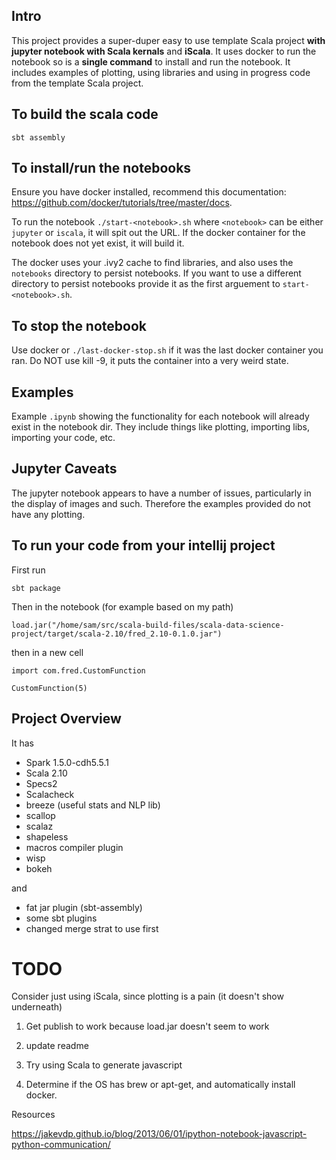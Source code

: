 ## Intro

This project provides a super-duper easy to use template Scala project **with jupyter notebook with Scala kernals** and **iScala**.  It uses docker to run the notebook so is a **single command** to install and run the notebook.  It includes examples of plotting, using libraries and using in progress code from the template Scala project.

## To build the scala code

`sbt assembly`

## To install/run the notebooks

Ensure you have docker installed, recommend this documentation: https://github.com/docker/tutorials/tree/master/docs. 

To run the notebook `./start-<notebook>.sh` where `<notebook>` can be either `jupyter` or `iscala`, it will spit out the URL.  If the docker container for the notebook does not yet exist, it will build it.

The docker uses your .ivy2 cache to find libraries, and also uses the `notebooks` directory to persist notebooks.  If you want to use a different directory to persist notebooks provide it as the first arguement to `start-<notebook>.sh`.

## To stop the notebook

Use docker or `./last-docker-stop.sh` if it was the last docker container you ran. Do NOT use kill -9, it puts the container into a very weird state.

## Examples

Example `.ipynb` showing the functionality for each notebook will already exist in the notebook dir.  They include things like plotting, importing libs, importing your code, etc.

## Jupyter Caveats

The jupyter notebook appears to have a number of issues, particularly in the display of images and such. Therefore the examples provided do not have any plotting.







## To run your code from your intellij project

First run

```
sbt package
```

Then in the notebook (for example based on my path)

```
load.jar("/home/sam/src/scala-build-files/scala-data-science-project/target/scala-2.10/fred_2.10-0.1.0.jar")
```

then in a new cell

```
import com.fred.CustomFunction

CustomFunction(5)

```

## Project Overview

It has

 - Spark 1.5.0-cdh5.5.1
 - Scala 2.10 
 - Specs2
 - Scalacheck
 - breeze (useful stats and NLP lib)
 - scallop
 - scalaz
 - shapeless
 - macros compiler plugin
 - wisp
 - bokeh

and

 - fat jar plugin (sbt-assembly)
 - some sbt plugins
 - changed merge strat to use first

# TODO

Consider just using iScala, since plotting is a pain (it doesn't show underneath)

1. Get publish to work because load.jar doesn't seem to work

2. update readme

3. Try using Scala to generate javascript

4. Determine if the OS has brew or apt-get, and automatically install docker.

Resources

https://jakevdp.github.io/blog/2013/06/01/ipython-notebook-javascript-python-communication/
